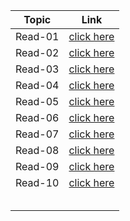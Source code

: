 | **Topic** | **Link** |
| ----- | ----- |
|Read-01 |[click here](https://ahmadabuzeid1997.github.io/reading-notes/class-01) |
| Read-02 | [click here](https://ahmadabuzeid1997.github.io/reading-notes/class-01/read-02) |
|Read-03 |[click here](https://ahmadabuzeid1997.github.io/reading-notes/class-03/read-03) |
|Read-04 | [click here](https://ahmadabuzeid1997.github.io/reading-notes/class-04/read-04)|
|Read-05 |[click here](https://ahmadabuzeid1997.github.io/reading-notes/class-05/read-05) |
|Read-06 |[click here](https://ahmadabuzeid1997.github.io/reading-notes/read-06) |
|Read-07|[click here](https://ahmadabuzeid1997.github.io/reading-notes/read-07) |
|Read-08 |[click here](https://ahmadabuzeid1997.github.io/reading-notes/read-08) |
|Read-09 |[click here](https://ahmadabuzeid1997.github.io/reading-notes/read-9) |
|Read-10 |[click here](https://ahmadabuzeid1997.github.io/reading-notes/read-10) |
| | |
| | |
| | |
| | |
| | |
